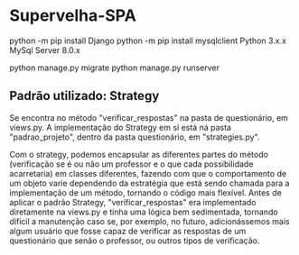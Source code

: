 # Supervelha-SPA

python -m pip install Django
python -m pip install mysqlclient
Python 3.x.x
MySql Server 8.0.x

python manage.py migrate
python manage.py runserver

## Padrão utilizado: Strategy
Se encontra no método "verificar_respostas" na pasta de questionário, em views.py. A implementação do Strategy em sí está ná pasta "padrao_projeto", dentro da pasta questionário, em "strategies.py".

Com o strategy, podemos encapsular as diferentes partes do método (verificação se é ou não um professor e o que cada possibilidade acarretaria) em classes diferentes, fazendo com que o comportamento de um objeto varie dependendo da estratégia que está sendo chamada para a implementação de um método, tornando o código mais flexível.
Antes de aplicar o padrão Strategy, "verificar_respostas" era implementado diretamente na views.py e tinha uma lógica bem sedimentada, tornando difícil a manutenção caso se, por exemplo, no futuro, adicionássemos mais algum usuário que fosse capaz de verificar as respostas de um questionário que senão o professor, ou outros tipos de verificação.
